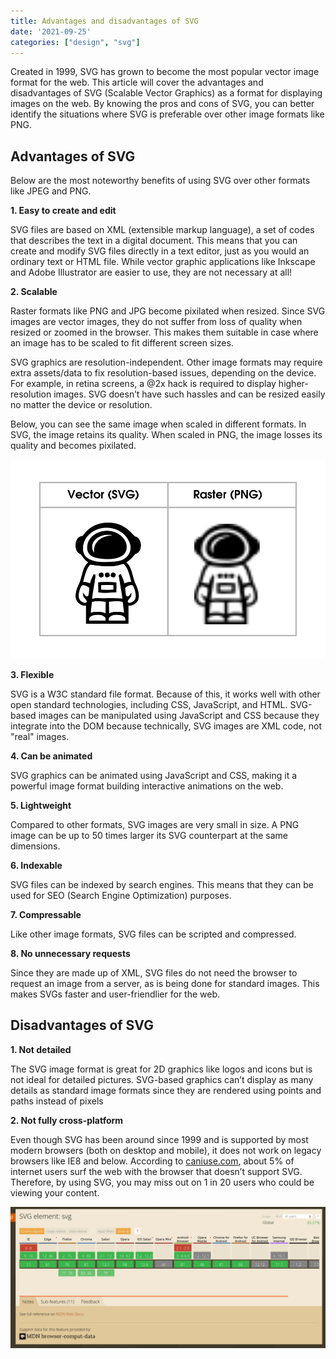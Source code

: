 ```yaml
---
title: Advantages and disadvantages of SVG
date: '2021-09-25'
categories: ["design", "svg"]
---
```


Created in 1999, SVG has grown to become the most popular vector image format for the web. This article will cover the advantages and disadvantages of SVG (Scalable Vector Graphics) as a format for displaying images on the web. By knowing the pros and cons of SVG, you can better identify the situations where SVG is preferable over other image formats like PNG.


## Advantages of SVG

Below are the most noteworthy benefits of using SVG over other formats like JPEG and PNG. 

**1. Easy to create and edit**

SVG files are based on XML (extensible markup language), a set of codes that describes the text in a digital document. This means that you can create and modify SVG files directly in a text editor, just as you would an ordinary text or HTML file. While vector graphic applications like Inkscape and Adobe Illustrator are easier to use, they are not necessary at all!

**2. Scalable**

Raster formats like PNG and JPG become pixilated when resized. Since SVG images are vector images, they do not suffer from loss of quality when resized or zoomed in the browser. This makes them suitable in case where an image has to be scaled to fit different screen sizes. 

SVG graphics are resolution-independent. Other image formats may require extra assets/data to fix resolution-based issues, depending on the device. For example, in retina screens, a @2x hack is required to display higher-resolution images. SVG doesn’t have such hassles and can be resized easily no matter the device or resolution.

Below, you can see the same image when scaled in different formats. In SVG, the image retains its quality. When scaled in PNG, the image losses its quality and becomes pixilated.

![Vector vs Raster](./vector_vs_raster.png)

**3. Flexible**

SVG is a W3C standard file format. Because of this, it works well with other open standard technologies, including CSS, JavaScript, and HTML. SVG-based images can be manipulated using JavaScript and CSS because they integrate into the DOM because technically, SVG images are XML code, not "real" images. 

**4. Can be animated**

SVG graphics can be animated using JavaScript and CSS, making it a powerful image format building interactive animations on the web. 

**5. Lightweight**

Compared to other formats, SVG images are very small in size. A PNG image can be up to 50 times larger its SVG counterpart at the same dimensions. 

**6. Indexable**

SVG files can be indexed by search engines. This means that they can be used  for SEO (Search Engine Optimization) purposes.

**7. Compressable**

Like other image formats, SVG files can be scripted and compressed.

**8. No unnecessary requests**

Since they are made up of XML, SVG files do not need the browser to request an image from a server, as is being done for standard images. This makes SVGs faster and user-friendlier for the web.

## Disadvantages of SVG

**1. Not detailed**

The SVG image format is great for 2D graphics like logos and icons but is not ideal for detailed pictures. SVG-based graphics can’t display as many details as standard image formats since they are rendered using points and paths instead of pixels

**2. Not fully cross-platform**

Even though SVG has been around since 1999 and is supported by most modern browsers (both on desktop and mobile), it does not work on legacy browsers like IE8 and below. According to [caniuse.com](https://caniuse.com/#search=svg), about 5% of internet users surf the web with the browser that doesn’t support SVG. Therefore, by using SVG, you may miss out on 1 in 20 users who could be viewing your content. 

![SVG Browser Compatibility chart](./SVG-browser-compatibility-chart-1024x461.png)